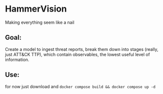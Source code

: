 # HammerVision

Making everything seem like a nail

## Goal:
Create a model to ingest threat reports, break them down into stages (really, just ATT&CK TTP), which contain observables, the lowest useful level of information.

## Use:
for now just download and `docker compose build && docker compose up -d`
